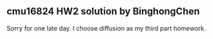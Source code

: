 ## cmu16824 HW2 solution by BinghongChen

Sorry for one late day. I choose diffusion as my third part homework.

